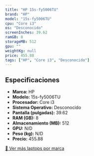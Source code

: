 ```yaml
---
title: "HP 15s-fy5006TU"
brand: "HP"
model: "15s-fy5006TU"
cpu: "Core i3"
os: "Desconocido"
screenInches: 39.62
ramGB: 8
storageMB: 512
gpu: ""
weightKg: null
price: 455.88
tags: ["HP", "Core i3", "Desconocido"]
---
```

## Especificaciones

- **Marca:** HP
- **Modelo:** 15s-fy5006TU
- **Procesador:** Core i3
- **Sistema Operativo:** Desconocido
- **Pantalla (pulgadas):** 39.62
- **RAM (GB):** 8
- **Almacenamiento (MB):** 512
- **GPU:** N/D
- **Peso (kg):** N/D
- **Precio:** 455.88

[:rocket: Ver más laptops por marca](/brand/hp)
